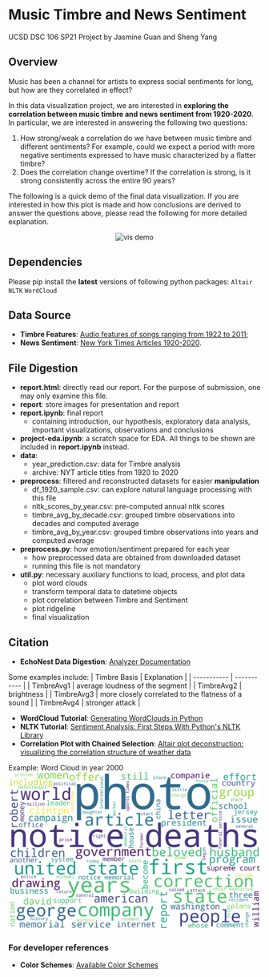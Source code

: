 # Music Timbre and News Sentiment

UCSD DSC 106 SP21 Project by Jasmine Guan and Sheng Yang

## Overview

Music has been a channel for artists to express social sentiments for long, but how are they correlated in effect?

In this data visualization project, we are interested in **exploring the correlation between music timbre and news sentiment from 1920-2020**. In particular, we are interested in answering the following two questions:

1. How strong/weak a correlation do we have between music timbre and different sentiments? For example, could we expect a period with more negative sentiments expressed to have music characterized by a flatter timbre?  
2. Does the correlation change overtime? If the correlation is strong, is it strong consistently across the entire 90 years?  

The following is a quick demo of the final data visualization. If you are interested in how this plot is made and how conclusions are derived to answer the questions above, please read the following for more detailed explanation.  

<p align='center'>
  <img src="report/timbre_sentiment_vis_demo.gif" alt="vis demo" width=420 height=300>
</p>

## Dependencies

Please pip install the **latest** versions of following python packages:
`Altair`
`NLTK`
`WordCloud`

## Data Source

- **Timbre Features**: [Audio features of songs ranging from 1922 to 2011](https://www.kaggle.com/uciml/msd-audio-features?select=year_prediction.csv);
- **News Sentiment**: [New York Times Articles 1920-2020](https://www.kaggle.com/tumanovalexander/nyt-articles-data).

## File Digestion

- **report.html**: directly read our report. For the purpose of submission, one may only examine this file.
- **report**: store images for presentation and report
- **report.ipynb**: final report
  - containing introduction, our hypothesis, exploratory data analysis, important visualizations, observations and conclusions
- **project-eda.ipynb**: a scratch space for EDA. All things to be shown are included in **report.ipynb** instead.
- **data**:
  - year_prediction.csv: data for Timbre analysis
  - archive: NYT article titles from 1920 to 2020
- **preprocess**: filtered and reconstructed datasets for easier **manipulation**
  - df_1920_sample.csv: can explore natural language processing with this file
  - nltk_scores_by_year.csv: pre-computed annual nltk scores
  - timbre_avg_by_decade.csv: grouped timbre observations into decades and computed average
  - timbre_avg_by_year.csv: grouped timbre observations into years and computed average
- **preprocess.py**: how emotion/sentiment prepared for each year
  - how preprocessed data are obtained from downloaded dataset
  - running this file is not mandatory
- **util.py**: necessary auxiliary functions to load, process, and plot data
  - plot word clouds
  - transform temporal data to datetime objects
  - plot correlation between Timbre and Sentiment
  - plot ridgeline
  - final visualization

## Citation

- **EchoNest Data Digestion**: [Analyzer Documentation](http://modelai.gettysburg.edu/2012/music/docs/EchoNestAnalyzeDocumentation.pdf)

Some examples include:
| Timbre Basis    | Explanation |
| ----------- | ----------- |
| TimbreAvg1  | average loudness of the segment  |
| TimbreAvg2  | brightness |
| TimbreAvg3  | more closely correlated to the flatness of a sound |
| TimbreAvg4  | stronger attack |

- **WordCloud Tutorial**: [Generating WordClouds in Python](https://www.datacamp.com/community/tutorials/wordcloud-python)
- **NLTK Tutorial**: [Sentiment Analysis: First Steps With Python's NLTK Library](https://realpython.com/python-nltk-sentiment-analysis/)
- **Correlation Plot with Chained Selection**: [Altair plot deconstruction: visualizing the correlation structure of weather data](https://towardsdatascience.com/altair-plot-deconstruction-visualizing-the-correlation-structure-of-weather-data-38fb5668c5b1)

Example: Word Cloud in year 2000 ![Word Cloud in 2000](report/word_cloud_plot_2000.png)

### For developer references

- **Color Schemes**: [Available Color Schemes](https://vega.github.io/vega/docs/schemes/#reference)
